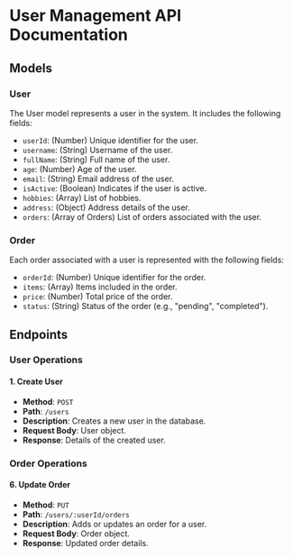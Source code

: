 # User Management API Documentation

## Models

### User
The User model represents a user in the system. It includes the following fields:

- `userId`: (Number) Unique identifier for the user.
- `username`: (String) Username of the user.
- `fullName`: (String) Full name of the user.
- `age`: (Number) Age of the user.
- `email`: (String) Email address of the user.
- `isActive`: (Boolean) Indicates if the user is active.
- `hobbies`: (Array) List of hobbies.
- `address`: (Object) Address details of the user.
- `orders`: (Array of Orders) List of orders associated with the user.

### Order
Each order associated with a user is represented with the following fields:

- `orderId`: (Number) Unique identifier for the order.
- `items`: (Array) Items included in the order.
- `price`: (Number) Total price of the order.
- `status`: (String) Status of the order (e.g., "pending", "completed").

## Endpoints

### User Operations

#### 1. Create User
- **Method**: `POST`
- **Path**: `/users`
- **Description**: Creates a new user in the database.
- **Request Body**: User object.
- **Response**: Details of the created user.


### Order Operations

#### 6. Update Order
- **Method**: `PUT`
- **Path**: `/users/:userId/orders`
- **Description**: Adds or updates an order for a user.
- **Request Body**: Order object.
- **Response**: Updated order details.
